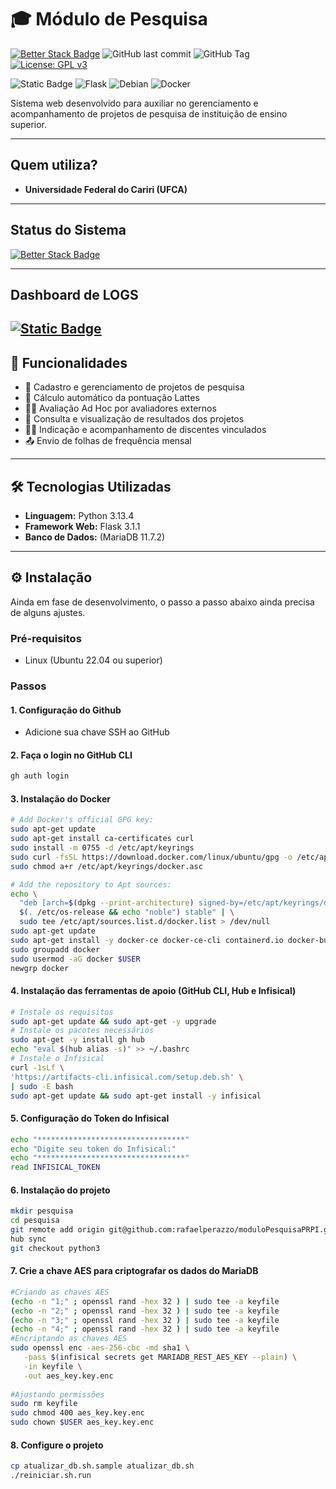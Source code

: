 # 🎓 Módulo de Pesquisa

[![Better Stack Badge](https://uptime.betterstack.com/status-badges/v1/monitor/1z0ga.svg)](https://yoko.betteruptime.com/pt)
![GitHub last commit](https://img.shields.io/github/last-commit/rafaelperazzo/moduloPesquisaPRPI)
![GitHub Tag](https://img.shields.io/github/v/tag/rafaelperazzo/moduloPesquisaPRPI)
[![License: GPL v3](https://img.shields.io/badge/License-GPLv3-blue.svg)](https://www.gnu.org/licenses/gpl-3.0)

![Static Badge](https://img.shields.io/badge/Python%20-%203.13%20-%20blue)
![Flask](https://img.shields.io/badge/flask-%23000.svg?style=for-the-badge&logo=flask&logoColor=white)
![Debian](https://img.shields.io/badge/Debian-D70A53?style=for-the-badge&logo=debian&logoColor=white)
![Docker](https://img.shields.io/badge/docker-%230db7ed.svg?style=for-the-badge&logo=docker&logoColor=white)

Sistema web desenvolvido para auxiliar no gerenciamento e acompanhamento de projetos de pesquisa de instituição de ensino superior.

---

## Quem utiliza?

- **Universidade Federal do Cariri (UFCA)**

---

## Status do Sistema

[![Better Stack Badge](https://uptime.betterstack.com/status-badges/v1/monitor/1z0ga.svg)](https://yoko.betteruptime.com/pt)

---

## Dashboard de LOGS

[![Static Badge](https://img.shields.io/badge/Dashboard%20-%20LOGS%20-%20blue)](https://telemetry.betterstack.com/dashboards/5Y3xD2)
---

## 📌 Funcionalidades

- 📁 Cadastro e gerenciamento de projetos de pesquisa
- 🧮 Cálculo automático da pontuação Lattes
- 🧑‍⚖️ Avaliação Ad Hoc por avaliadores externos
- 🧾 Consulta e visualização de resultados dos projetos
- 👨‍🎓 Indicação e acompanhamento de discentes vinculados
- 📤 Envio de folhas de frequência mensal

---

## 🛠️ Tecnologias Utilizadas

- **Linguagem:** Python 3.13.4
- **Framework Web:** Flask  3.1.1
- **Banco de Dados:** (MariaDB 11.7.2)

---

## ⚙️ Instalação

Ainda em fase de desenvolvimento, o passo a passo abaixo ainda precisa de alguns ajustes.

### Pré-requisitos

- Linux (Ubuntu 22.04 ou superior)

### Passos

#### 1. Configuração do Github

- Adicione sua chave SSH ao GitHub

#### 2. Faça o login no GitHub CLI

```bash
gh auth login
```

#### 3. Instalação do Docker

```bash
# Add Docker's official GPG key:
sudo apt-get update
sudo apt-get install ca-certificates curl
sudo install -m 0755 -d /etc/apt/keyrings
sudo curl -fsSL https://download.docker.com/linux/ubuntu/gpg -o /etc/apt/keyrings/docker.asc
sudo chmod a+r /etc/apt/keyrings/docker.asc

# Add the repository to Apt sources:
echo \
  "deb [arch=$(dpkg --print-architecture) signed-by=/etc/apt/keyrings/docker.asc] https://download.docker.com/linux/ubuntu \
  $(. /etc/os-release && echo "noble") stable" | \
  sudo tee /etc/apt/sources.list.d/docker.list > /dev/null
sudo apt-get update
sudo apt-get install -y docker-ce docker-ce-cli containerd.io docker-buildx-plugin docker-compose-plugin
sudo groupadd docker
sudo usermod -aG docker $USER
newgrp docker
```

#### 4. Instalação das ferramentas de apoio (GitHub CLI, Hub e Infisical)

```bash
# Instale os requisitos
sudo apt-get update && sudo apt-get -y upgrade
# Instale os pacotes necessários
sudo apt-get -y install gh hub
echo "eval $(hub alias -s)" >> ~/.bashrc
# Instale o Infisical
curl -1sLf \
'https://artifacts-cli.infisical.com/setup.deb.sh' \
| sudo -E bash
sudo apt-get update && sudo apt-get install -y infisical
```

#### 5. Configuração do Token do Infisical

```bash
echo "*********************************"
echo "Digite seu token do Infisical:"
echo "*********************************"
read INFISICAL_TOKEN
```

#### 6. Instalação do projeto

```bash
mkdir pesquisa
cd pesquisa
git remote add origin git@github.com:rafaelperazzo/moduloPesquisaPRPI.git
hub sync
git checkout python3
```

#### 7. Crie a chave AES para criptografar os dados do MariaDB

```bash
#Criando as chaves AES
(echo -n "1;" ; openssl rand -hex 32 ) | sudo tee -a keyfile
(echo -n "2;" ; openssl rand -hex 32 ) | sudo tee -a keyfile
(echo -n "3;" ; openssl rand -hex 32 ) | sudo tee -a keyfile
(echo -n "4;" ; openssl rand -hex 32 ) | sudo tee -a keyfile
#Encriptando as chaves AES
sudo openssl enc -aes-256-cbc -md sha1 \
   -pass $(infisical secrets get MARIADB_REST_AES_KEY --plain) \
   -in keyfile \
   -out aes_key.key.enc
   
#Ajustando permissões
sudo rm keyfile
sudo chmod 400 aes_key.key.enc
sudo chown $USER aes_key.key.enc
```

#### 8. Configure o projeto

```bash
cp atualizar_db.sh.sample atualizar_db.sh
./reiniciar.sh.run
```
